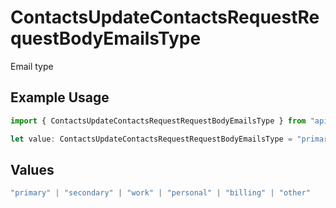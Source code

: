 # ContactsUpdateContactsRequestRequestBodyEmailsType

Email type

## Example Usage

```typescript
import { ContactsUpdateContactsRequestRequestBodyEmailsType } from "apideck/models/operations";

let value: ContactsUpdateContactsRequestRequestBodyEmailsType = "primary";
```

## Values

```typescript
"primary" | "secondary" | "work" | "personal" | "billing" | "other"
```
